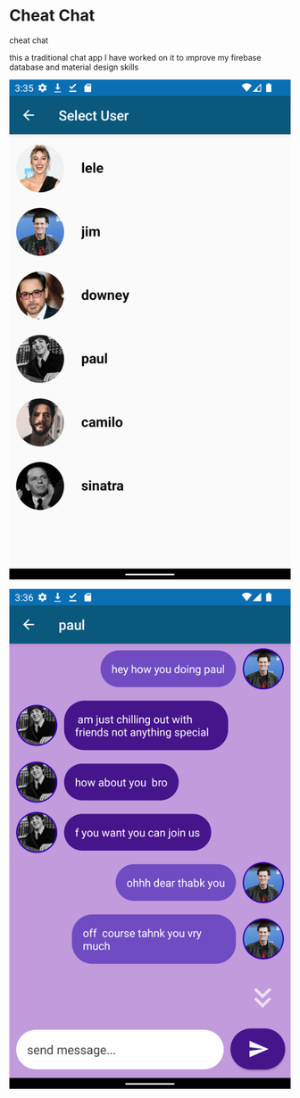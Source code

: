 # Cheat Chat
cheat chat

this a traditional chat app I have worked on it to ımprove my firebase database  and material design skills

![page 1](https://github.com/bilalceng/Messanger/blob/master/new%20messages%20page.png)

![page 2](https://github.com/bilalceng/Messanger/blob/master/chatPage.png)
